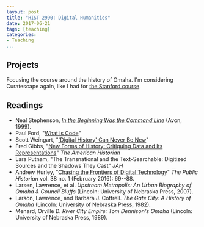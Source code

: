 ```yaml
---
layout: post
title: "HIST 2990: Digital Humanities"
date: 2017-06-21
tags: [teaching]
categories:
- Teaching
...
```


## Projects

Focusing the course around the history of Omaha. I'm considering Curatescape again, like I had for [the Stanford course](http://notebook.jasonheppler.org/hist205f-syllabus-revisions/).

## Readings

-   Neal Stephenson, *[In the Beginning Was the Command Line](http://www.cryptonomicon.com/beginning.html)* (Avon, 1999).
-   Paul Ford, "[What is Code](http://www.bloomberg.com/graphics/2015-paul-ford-what-is-code/)"
-   Scott Weingart, "['Digital History' Can Never Be New](http://scottbot.net/digital-history-can-never-be-new/)"
-   Fred Gibbs, "[New Forms of History: Critiquing Data and Its Representations](http://tah.oah.org/february-2016/new-forms-of-history-critiquing-data-and-its-representations/)" *The American Historian*
-   Lara Putnam, "The Transnational and the Text-Searchable: Digitized Sources and the Shadows They Cast" *JAH*
-   Andrew Hurley, "[Chasing the Frontiers of Digital Technology](http://tph.ucpress.edu/content/38/1/69.full.pdf+html)" *The Public Historian* vol. 38 no. 1 (February 2016): 69--88.
-   Larsen, Lawrence, et al. *Upstream Metropolis: An Urban Biography of Omaha & Council Bluffs* (Lincoln: University of Nebraska Press, 2007).
-   Larson, Lawrence, and Barbara J. Cottrell. *The Gate City: A History of Omaha* (Lincoln: University of Nebraska Press, 1982).
-   Menard, Orville D. *River City Empire: Tom Dennison's Omaha* (Lincoln: University of Nebraska Press, 1989).
